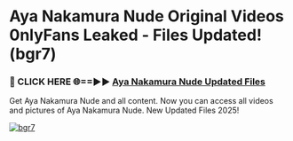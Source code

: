 # Aya Nakamura Nude Original Videos 0nlyFans Leaked - Files Updated! (bgr7)

<h3>🔴 CLICK HERE 🌐==►► <a href="https://tinyurl.com/52m3yx9h" rel="nofollow">Aya Nakamura Nude Updated Files</a></h3>

Get Aya Nakamura Nude and all content. Now you can access all videos and pictures of Aya Nakamura Nude. New Updated Files 2025!

[![bgr7](https://i.imgur.com/TnHtlc8.gif)](https://tinyurl.com/52m3yx9h)
